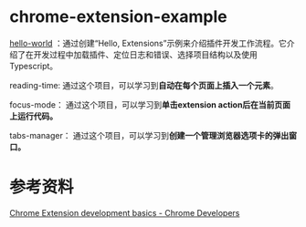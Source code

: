 # chrome-extension-example
[hello-world](./hello-world) ：通过创建“Hello, Extensions”示例来介绍插件开发工作流程。它介绍了在开发过程中加载插件、定位日志和错误、选择项目结构以及使用Typescript。

reading-time:      通过这个项目，可以学习到**自动在每个页面上插入一个元素**。

focus-mode：    通过这个项目，可以学习到**单击extension action后在当前页面上运行代码。**

tabs-manager： 通过这个项目，可以学习到**创建一个管理浏览器选项卡的弹出窗口。**



# 参考资料

[Chrome Extension development basics - Chrome Developers](https://developer.chrome.com/docs/extensions/mv3/getstarted/development-basics/)